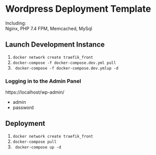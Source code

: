 # Wordpress Deployment Template
Including:  
Nginx, PHP 7.4 FPM, Memcached, MySql

## Launch Development Instance
1. `docker network create traefik_front`
2. `docker-compose -f docker-compose.dev.yml pull`
3. ` docker-compose -f docker-compose.dev.ymlup -d`

### Logging in to the Admin Panel
https://localhost/wp-admin/
* admin
* password

## Deployment

1. `docker network create traefik_front`
2. `docker-compose pull`
3. ` docker-compose up -d`
